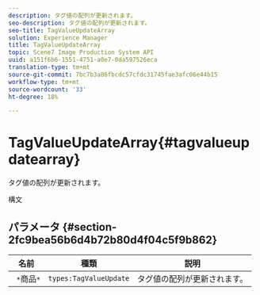 ```yaml
---
description: タグ値の配列が更新されます。
seo-description: タグ値の配列が更新されます。
seo-title: TagValueUpdateArray
solution: Experience Manager
title: TagValueUpdateArray
topic: Scene7 Image Production System API
uuid: a151f6b6-1551-4751-a0e7-0da597526eca
translation-type: tm+mt
source-git-commit: 7bc7b3a86fbcdc57cfdc31745fae3afc06e44b15
workflow-type: tm+mt
source-wordcount: '33'
ht-degree: 18%

---
```



# TagValueUpdateArray{#tagvalueupdatearray}

タグ値の配列が更新されます。

構文

## パラメータ {#section-2fc9bea56b6d4b72b80d4f04c5f9b862}

| 名前 | 種類 | 説明 |
|---|---|---|
| ` *`商品`*` | `types:TagValueUpdate` | タグ値の配列が更新されます。 |

